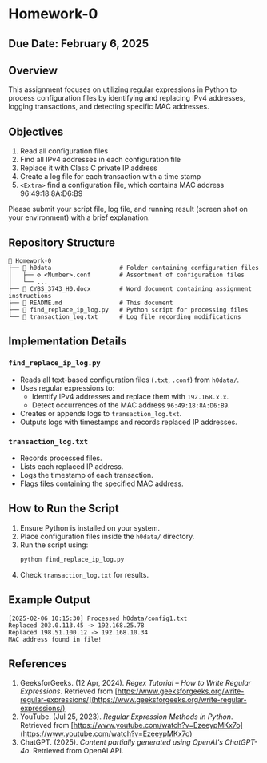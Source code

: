 # Homework-0

## Due Date: February 6, 2025

## Overview
This assignment focuses on utilizing regular expressions in Python to process configuration files by identifying and replacing IPv4 addresses, logging transactions, and detecting specific MAC addresses.

## Objectives
1. Read all configuration files
2. Find all IPv4 addresses in each configuration file
3. Replace it with Class C private IP address
4. Create a log file for each transaction with a time stamp
5. `<Extra>` find a configuration file, which contains MAC address 96:49:18:8A:D6:B9

Please submit your script file, log file, and running result (screen shot on your environment) with a brief explanation.

## Repository Structure
```
📁 Homework-0
├── 📁 h0data                   # Folder containing configuration files
│   ├── ⚙️ <Number>.conf        # Assortment of configuration files
│   └── ...
├── 📄 CYBS_3743_H0.docx        # Word document containing assignment instructions
├── 📄 README.md                # This document
├── 📄 find_replace_ip_log.py   # Python script for processing files
└── 📄 transaction_log.txt      # Log file recording modifications
```

## Implementation Details
### `find_replace_ip_log.py`
- Reads all text-based configuration files (`.txt`, `.conf`) from `h0data/`.
- Uses regular expressions to:
  - Identify IPv4 addresses and replace them with `192.168.x.x`.
  - Detect occurrences of the MAC address `96:49:18:8A:D6:B9`.
- Creates or appends logs to `transaction_log.txt`.
- Outputs logs with timestamps and records replaced IP addresses.

### `transaction_log.txt`
- Records processed files.
- Lists each replaced IP address.
- Logs the timestamp of each transaction.
- Flags files containing the specified MAC address.

## How to Run the Script
1. Ensure Python is installed on your system.
2. Place configuration files inside the `h0data/` directory.
3. Run the script using:
   ```bash
   python find_replace_ip_log.py
   ```
4. Check `transaction_log.txt` for results.

## Example Output
```
[2025-02-06 10:15:30] Processed h0data/config1.txt
Replaced 203.0.113.45 -> 192.168.25.78
Replaced 198.51.100.12 -> 192.168.10.34
MAC address found in file!
```

## References
1. GeeksforGeeks. (12 Apr, 2024). *Regex Tutorial – How to Write Regular Expressions*. Retrieved from [https://www.geeksforgeeks.org/write-regular-expressions/](https://www.geeksforgeeks.org/write-regular-expressions/)
2. YouTube. (Jul 25, 2023). *Regular Expression Methods in Python*. Retrieved from [https://www.youtube.com/watch?v=EzeeypMKx7o](https://www.youtube.com/watch?v=EzeeypMKx7o)
3. ChatGPT. (2025). *Content partially generated using OpenAI's ChatGPT-4o*. Retrieved from OpenAI API.